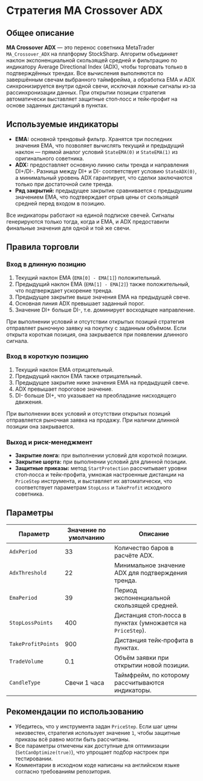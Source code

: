 # Стратегия MA Crossover ADX

## Общее описание
**MA Crossover ADX** — это перенос советника MetaTrader `MA_Crossover_ADX` на платформу StockSharp. Алгоритм объединяет наклон экспоненциальной скользящей средней и фильтрацию по индикатору Average Directional Index (ADX), чтобы торговать только в подтверждённых трендах. Все вычисления выполняются по завершённым свечам выбранного таймфрейма, а обработка EMA и ADX синхронизируется внутри одной свечи, исключая ложные сигналы из‑за рассинхронизации данных. При открытии позиции стратегия автоматически выставляет защитные стоп‑лосс и тейк‑профит на основе заданных дистанций в пунктах.

## Используемые индикаторы
- **EMA:** основной трендовый фильтр. Хранятся три последних значения EMA, что позволяет вычислять текущий и предыдущий наклон — прямой аналог условий `StateEMA(0)` и `StateEMA(1)` из оригинального советника.
- **ADX:** предоставляет основную линию силы тренда и направления DI+/DI-. Разница между DI+ и DI- соответствует условию `StateADX(0)`, а минимальный уровень ADX гарантирует, что сделки заключаются только при достаточной силе тренда.
- **Ряд закрытий:** предыдущее закрытие сравнивается с предыдушим значением EMA, что подтверждает отрыв цены от скользящей средней перед входом в позицию.

Все индикаторы работают на единой подписке свечей. Сигналы генерируются только тогда, когда и EMA, и ADX предоставили финальные значения для одной и той же свечи.

## Правила торговли
### Вход в длинную позицию
1. Текущий наклон EMA (`EMA[0] - EMA[1]`) положительный.
2. Предыдущий наклон EMA (`EMA[1] - EMA[2]`) также положительный, что подтверждает ускорение тренда.
3. Предыдущее закрытие выше значения EMA на предыдущей свече.
4. Основная линия ADX превышает заданный порог.
5. Значение DI+ больше DI-, т.е. доминирует восходящее направление.

При выполнении условий и отсутствии открытых позиций стратегия отправляет рыночную заявку на покупку с заданным объёмом. Если открыта короткая позиция, она закрывается при появлении длинного сигнала.

### Вход в короткую позицию
1. Текущий наклон EMA отрицательный.
2. Предыдущий наклон EMA также отрицательный.
3. Предыдущее закрытие ниже значения EMA на предыдущей свече.
4. ADX превышает пороговое значение.
5. DI- больше DI+, что указывает на преобладание нисходящего движения.

При выполнении всех условий и отсутствии открытых позиций отправляется рыночная заявка на продажу. При наличии длинной позиции она закрывается.

### Выход и риск-менеджмент
- **Закрытие лонга:** при выполнении условий для короткой позиции.
- **Закрытие шорта:** при выполнении условий для длинной позиции.
- **Защитные приказы:** метод `StartProtection` рассчитывает уровни стоп‑лосса и тейк‑профита, умножая настроенные дистанции на `PriceStep` инструмента, и выставляет их автоматически, что соответствует параметрам `StopLoss` и `TakeProfit` исходного советника.

## Параметры
| Параметр | Значение по умолчанию | Описание |
| --- | --- | --- |
| `AdxPeriod` | 33 | Количество баров в расчёте ADX. |
| `AdxThreshold` | 22 | Минимальное значение ADX для подтверждения тренда. |
| `EmaPeriod` | 39 | Период экспоненциальной скользящей средней. |
| `StopLossPoints` | 400 | Дистанция стоп‑лосса в пунктах (умножается на `PriceStep`). |
| `TakeProfitPoints` | 900 | Дистанция тейк‑профита в пунктах. |
| `TradeVolume` | 0.1 | Объём заявки при открытии новой позиции. |
| `CandleType` | Свечи 1 часа | Таймфрейм, по которому рассчитываются индикаторы. |

## Рекомендации по использованию
- Убедитесь, что у инструмента задан `PriceStep`. Если шаг цены неизвестен, стратегия использует значение `1`, чтобы защитные приказы всё равно могли быть рассчитаны.
- Все параметры отмечены как доступные для оптимизации (`SetCanOptimize(true)`), что упрощает подбор настроек при тестировании.
- Комментарии в исходном коде написаны на английском языке согласно требованиям репозитория.
